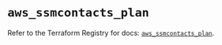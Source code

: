 # `aws_ssmcontacts_plan`

Refer to the Terraform Registry for docs: [`aws_ssmcontacts_plan`](https://registry.terraform.io/providers/hashicorp/aws/4.67.0/docs/resources/ssmcontacts_plan).

